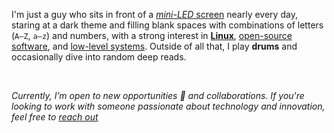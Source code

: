 I'm just a guy who sits in front of a [*mini-LED* screen](https://en.wikipedia.org/wiki/Mini-LED) nearly every day, staring at a dark theme and filling blank spaces with combinations of letters (`A–Z`, `a–z`) and numbers, with a strong interest in [**Linux**](https://en.wikipedia.org/wiki/Linux), [open-source software](https://en.wikipedia.org/wiki/Open-source_software), and [low-level systems](https://en.wikipedia.org/wiki/Low-level_programming_language). Outside of all that, I play **drums** and occasionally dive into random deep reads.

<br/>

*Currently, I’m open to new opportunities 💼 and collaborations. If you're looking to work with someone passionate about technology and innovation, feel free to [reach out](https://x.com/obiabo_immanuel)*
